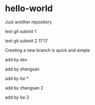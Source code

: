 # hello-world
Just another repository

test git submit 1

test git submit 2 17:17

Creating a new branch is quick and simple

add by dev

add by zhangsan

add by lisi *

add by zhangsan 2

add by lisi 2
